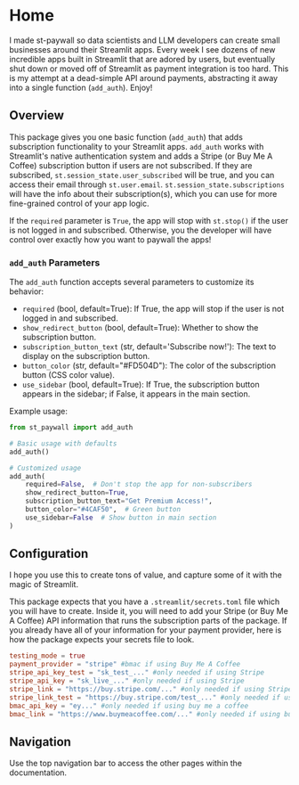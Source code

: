 # Home

I made st-paywall so data scientists and LLM developers can create small
businesses around their Streamlit apps. Every week I see dozens of new
incredible apps built in Streamlit that are adored by users, but eventually shut
down or moved off of Streamlit as payment integration is too hard. This is my
attempt at a dead-simple API around payments, abstracting it away into a single
function (`add_auth`). Enjoy!

## Overview

This package gives you one basic function (`add_auth`) that adds subscription
functionality to your Streamlit apps. `add_auth` works with Streamlit's native
authentication system and adds a Stripe (or Buy Me A Coffee) subscription button
if users are not subscribed. If they are subscribed,
`st.session_state.user_subscribed` will be true, and you can access their email
through `st.user.email`. `st.session_state.subscriptions` will have the info
about their subscription(s), which you can use for more fine-grained control of
your app logic.

If the `required` parameter is `True`, the app will stop with `st.stop()` if the
user is not logged in and subscribed. Otherwise, you the developer will have
control over exactly how you want to paywall the apps!

### `add_auth` Parameters

The `add_auth` function accepts several parameters to customize its behavior:

- `required` (bool, default=True): If True, the app will stop if the user is not
  logged in and subscribed.
- `show_redirect_button` (bool, default=True): Whether to show the subscription
  button.
- `subscription_button_text` (str, default='Subscribe now!'): The text to
  display on the subscription button.
- `button_color` (str, default="#FD504D"): The color of the subscription button
  (CSS color value).
- `use_sidebar` (bool, default=True): If True, the subscription button appears
  in the sidebar; if False, it appears in the main section.

Example usage:

```python
from st_paywall import add_auth

# Basic usage with defaults
add_auth()

# Customized usage
add_auth(
    required=False,  # Don't stop the app for non-subscribers
    show_redirect_button=True,
    subscription_button_text="Get Premium Access!",
    button_color="#4CAF50",  # Green button
    use_sidebar=False  # Show button in main section
)
```

## Configuration

I hope you use this to create tons of value, and capture some of it with the
magic of Streamlit.

This package expects that you have a `.streamlit/secrets.toml` file which you
will have to create. Inside it, you will need to add your Stripe (or Buy Me A
Coffee) API information that runs the subscription parts of the package. If you
already have all of your information for your payment provider, here is how the
package expects your secrets file to look.

```toml
testing_mode = true
payment_provider = "stripe" #bmac if using Buy Me A Coffee
stripe_api_key_test = "sk_test_..." #only needed if using Stripe
stripe_api_key = "sk_live_..." #only needed if using Stripe
stripe_link = "https://buy.stripe.com/..." #only needed if using Stripe
stripe_link_test = "https://buy.stripe.com/test_..." #only needed if using Stripe
bmac_api_key = "ey..." #only needed if using buy me a coffee
bmac_link = "https://www.buymeacoffee.com/..." #only needed if using buy me a coffee
```

## Navigation

Use the top navigation bar to access the other pages within the documentation.
